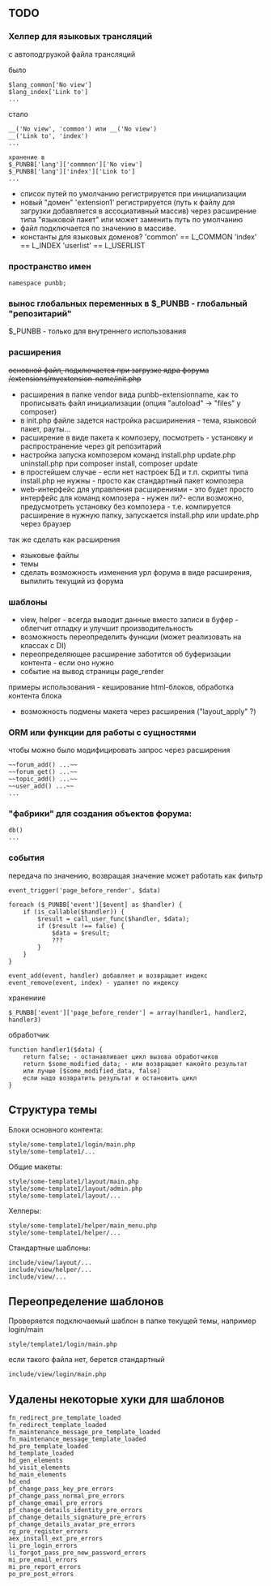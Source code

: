 
## TODO

### Хелпер для языковых трансляций 

с автоподгрузкой файла трансляций

было
    
    $lang_common['No view']
    $lang_index['Link to']
    ...

стало 
    
    __('No view', 'common') или __('No view')
    __('Link to', 'index')
    ...

    хранение в
    $_PUNBB['lang']['commmon']['No view']
    $_PUNBB['lang']['index']['Link to']
    ...

- список путей по умолчанию регистрируется при инициализации
- новый "домен" 'extension1' регистрируется (путь к файлу для загрузки добавляется в ассоциативный массив) через расширение типа "языковой пакет"
или может заменить путь по умолчанию
- файл подключается по значению в массиве.
- константы для языковых доменов? 'common' == L_COMMON 'index' == L_INDEX 'userlist' == L_USERLIST

### пространство имен 

    namespace punbb;

### вынос глобальных переменных в $_PUNBB - глобальный "репозитарий"

$_PUNBB - только для внутреннего использования

### расширения

~~основной файл, подключается при загрузке ядра форума~~   
~~/extensions/myextension-name/init.php~~
- расширения в папке vendor вида punbb-extensionname, как то прописывать файл инициализации (опция "autoload" -> "files" у composer)
- в init.php файле задется настройка расширинения - тема, языковой пакет, рауты...
- расширение в виде пакета к композеру, посмотреть - установку и распространение через git репозитарий
- настройка запуска композером команд install.php update.php uninstall.php при composer install, composer update 
- в простейшем случае - если нет настроек БД и т.п. скрипты типа install.php не нужны - просто как стандартный пакет композера
- web-интерфейс для управления расширениями - это будет просто интерфейс для команд композера - нужен ли?- если возможно, предусмотреть установку без композера - т.е. компируется расширение в нужную папку, запускается install.php или update.php через браузер 

так же сделать как расширения
- языковые файлы
- темы
- сделать возможность изменения урл форума в виде расширения, выпилить текущий из форума

### шаблоны

- view, helper - всегда выводит данные вместо записи в буфер - облегчит отладку и улучшит производительность
- возможность переопределить функции (может реализовать на классах с DI)
- переопределяющее расширение заботится об буферизации контента - если оно нужно
- событие на вывод страницы page_render

примеры использования - кеширование html-блоков, обработка контента блока

- возможность подмены макета через расширения ("layout_apply" ?)

### ORM или функции для работы с сущностями

чтобы можно было модифицировать запрос через расширения

    ~~forum_add() ...~~
    ~~forum_get() ...~~
    ~~topic_add() ...~~
    ~~user_add() ...~~
    ...

### "фабрики" для создания объектов форума:

    db()
    ...

### события

передача по значению, возвращая значение может работать как фильтр

    event_trigger('page_before_render', $data)

    foreach ($_PUNBB['event'][$event] as $handler) {
        if (is_callable($handler)) {
            $result = call_user_func($handler, $data);
            if ($result !== false) {
                $data = $result;
                ???
            }
        }
    }

    event_add(event, handler) добавляет и возвращает индекс
    event_remove(event, index) - удаляет по индексу

хранениие

    $_PUNBB['event']['page_before_render'] = array(handler1, handler2, handler3)

обработчик

    function handler1($data) {
        return false; - останавливает цикл вызова обработчиков
        return $some_modified_data; - или возвращает какойто результат
        или лучше [$some_modified_data, false]
        если надо возвратить результат и остановить цикл
    }

## Структура темы

Блоки основного контента:

    style/some-template1/login/main.php
    style/some-template1/...

Общие макеты:
    
    style/some-template1/layout/main.php
    style/some-template1/layout/admin.php
    style/some-template1/layout/...

Хелперы:

    style/some-template1/helper/main_menu.php    
    style/some-template1/helper/...

Стандартные шаблоны:

    include/view/layout/...
    include/view/helper/...
    include/view/...

## Переопределение шаблонов

Проверяется подключаемый шаблон в папке текущей темы, например login/main
    
    style/template1/login/main.php
    
если такого файла нет, берется стандартный

    include/view/login/main.php

## Удалены некоторые хуки для шаблонов

    fn_redirect_pre_template_loaded
    fn_redirect_template_loaded
    fn_maintenance_message_pre_template_loaded
    fn_maintenance_message_template_loaded
    hd_pre_template_loaded
    hd_template_loaded
    hd_gen_elements
    hd_visit_elements
    hd_main_elements
    hd_end
    pf_change_pass_key_pre_errors
    pf_change_pass_normal_pre_errors
    pf_change_email_pre_errors
    pf_change_details_identity_pre_errors
    pf_change_details_signature_pre_errors
    pf_change_details_avatar_pre_errors
    rg_pre_register_errors
    aex_install_ext_pre_errors
    li_pre_login_errors
    li_forgot_pass_pre_new_password_errors
    mi_pre_email_errors
    mi_pre_report_errors
    po_pre_post_errors
